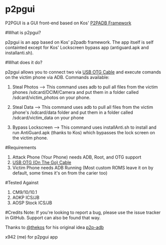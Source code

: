 p2pgui
======

P2PGUI is a GUI front-end based on Kos' [P2PADB Framework](https://github.com/kosborn/p2p-adb)

#What is p2pgui?

p2pgui is an app based on Kos' p2padb framework. The app itself is self containted except for Kos' Lockscreen bypass app
(antiguard.apk and installanti.sh). 

#What does it do?

p2pgui allows you to connect two via [USB OTG Cable](http://hakshop.myshopify.com/products/micro-to-micro-otg)
and execute comands on the victim phone via ADB. Commands available:

1. Steal Photos --> This command uses adb to pull all files from the victim phones /sdcard/DCIM/Camera and put them in a
folder called /sdcard/victim_photos on your phone.

2. Steal Data --> This command uses adb to pull all files from the victim phone's /sdcard/data folder and put them in
a folder called /sdcard/victim_data on your phone

3. Bypass Lockscreen --> This command uses installAnti.sh to install and run AntiGuard.apk (thanks to Kos) which bypasses
the lock screen on the victim phone.


#Requirements

   1. Attack Phone (Your Phone) needs ADB, Root, and OTG support
   2. [USB OTG (On The Go) Cable](http://hakshop.myshopify.com/products/micro-to-micro-otg)
   3. Victim Phone needs ADB Running (Most custom ROMS leave it on by default, some times it's on from the carier too)

#Tested Against

  1. CM9/10/10.1
  2. AOKP ICS/JB
  3. AOSP Stock ICS/JB


#Credits
Note: If you're looking to report a bug, please use the issue tracker in GitHub. Support can also be found that way. 

Thanks to [@thekos](https://twitter.com/#!/thekos) for his original idea [p2p-adb](https://github.com/kosborn/p2p-adb)

x942 (me) for p2pgui app

